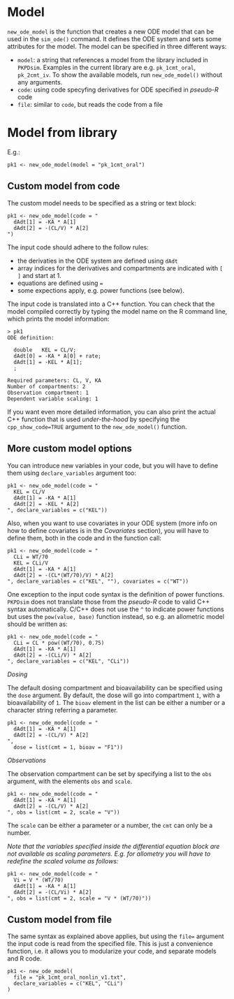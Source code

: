 # Model

`new_ode_model` is the function that creates a new ODE model that can be used in the `sim_ode()` command. It defines the ODE system and sets some attributes for the model. The model can be specified in three different ways:

- `model`: a string that references a model from the library included in `PKPDsim`. Examples in the current library are e.g. `pk_1cmt_oral`, `pk_2cmt_iv`. To show the available models, run `new_ode_model()` without any arguments.
- `code`: using code specyfing derivatives for ODE specified in *pseudo-R* code
- `file`: similar to `code`, but reads the code from a file

# Model from library

E.g.:

    pk1 <- new_ode_model(model = "pk_1cmt_oral")

## Custom model from code

The custom model needs to be specified as a string or text block:

    pk1 <- new_ode_model(code = "
      dAdt[1] = -KA * A[1]
      dAdt[2] = -(CL/V) * A[2]
    ")

The input code should adhere to the follow rules:

- the derivaties in the ODE system are defined using `dAdt`
- array indices for the derivatives and compartments are indicated with `[ ]` and start at 1.
- equations are defined using `=`
- some expections apply, e.g. power functions (see below).

The input code is translated into a C++ function. You can check that the model compiled correctly by typing the model name on the R command line, which prints the model information:

    > pk1
    ODE definition:

      double   KEL = CL/V;
      dAdt[0] = -KA * A[0] + rate;
      dAdt[1] = -KEL * A[1];
      ;

    Required parameters: CL, V, KA
    Number of compartments: 2
    Observation compartment: 1
    Dependent variable scaling: 1

If you want even more detailed information, you can also print the actual C++ function that is used *under-the-hood* by specifying the `cpp_show_code=TRUE` argument to the `new_ode_model()` function.

## More custom model options

You can introduce new variables in your code, but you will have to define them using `declare_variables` argument too:

    pk1 <- new_ode_model(code = "
      KEL = CL/V
      dAdt[1] = -KA * A[1]
      dAdt[2] = -KEL * A[2]
    ", declare_variables = c("KEL"))

Also, when you want to use covariates in your ODE system (more info on how to define covariates is in the *Covariates* section), you will have to define them, both in the code and in the function call:

    pk1 <- new_ode_model(code = "
      CLi = WT/70
      KEL = CLi/V
      dAdt[1] = -KA * A[1]
      dAdt[2] = -(CL*(WT/70)/V) * A[2]
    ", declare_variables = c("KEL", ""), covariates = c("WT"))

One exception to the input code syntax is the definition of power functions. `PKPDsim` does not translate those from the *pseudo-R* code to valid C++ syntax automatically. C/C++ does not use the `^` to indicate power functions but uses the `pow(value, base)` function instead, so e.g. an allometric model should be written as:

    pk1 <- new_ode_model(code = "
      CLi = CL * pow((WT/70), 0.75)
      dAdt[1] = -KA * A[1]
      dAdt[2] = -(CLi/V) * A[2]
    ", declare_variables = c("KEL", "CLi"))

*Dosing*

The default dosing compartment and bioavailability can be specified using the `dose` argument. By default, the dose will go into compartment `1`, with a bioavailability of `1`. The `bioav` element in the list can be either a number or a character string referring a parameter.

    pk1 <- new_ode_model(code = "
      dAdt[1] = -KA * A[1]
      dAdt[2] = -(CL/V) * A[2]
    ",
      dose = list(cmt = 1, bioav = "F1"))

*Observations*

The observation compartment can be set by specifying a list to the `obs` argument, with the elements `obs` and `scale`.

    pk1 <- new_ode_model(code = "
      dAdt[1] = -KA * A[1]
      dAdt[2] = -(CL/V) * A[2]
    ", obs = list(cmt = 2, scale = "V"))

The `scale` can be either a parameter or a number, the `cmt` can only be a number.

*Note that the variables specified inside the differential equation block are not available as scaling parameters. E.g. for allometry you will have to redefine the scaled volume as follows:*

    pk1 <- new_ode_model(code = "
      Vi = V * (WT/70)
      dAdt[1] = -KA * A[1]
      dAdt[2] = -(CL/Vi) * A[2]
    ", obs = list(cmt = 2, scale = "V * (WT/70)"))

## Custom model from file

The same syntax as explained above applies, but using the `file=` argument the input code is read from the specified file. This is just a convenience function, i.e. it allows you to modularize your code, and separate models and R code.

    pk1 <- new_ode_model(
      file = "pk_1cmt_oral_nonlin_v1.txt",
      declare_variables = c("KEL", "CLi")
    )
